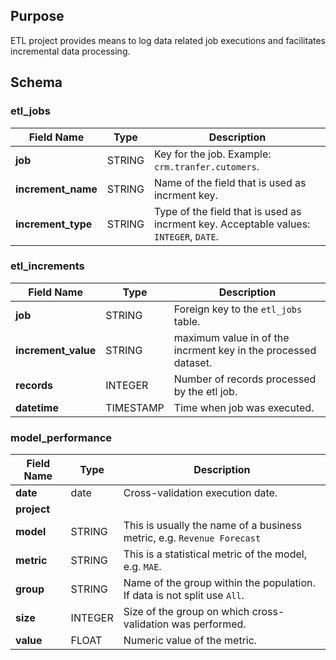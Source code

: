 ## Purpose ##

ETL project provides means to log data related job executions and facilitates incremental data processing.


## Schema ##

### etl_jobs ###

Field Name | Type | Description
-----------|------|------------
__job__ | STRING | Key for the job. Example: `crm.tranfer.cutomers`.
__increment_name__ | STRING | Name of the field that is used as incrment key.
__increment_type__ |STRING | Type of the field that is used as incrment key. Acceptable values: `INTEGER`, `DATE`.


### etl_increments ###

Field Name | Type | Description
-----------|------|------------
__job__ | STRING | Foreign key to the `etl_jobs` table.
__increment_value__ | STRING | maximum value in of the incrment key in the processed dataset.
__records__ |INTEGER | Number of records processed by the etl job.
__datetime__ | TIMESTAMP | Time when job was executed.

### model_performance ### 
Field Name | Type | Description
-----------|------|------------
__date__ | date | Cross-validation execution date.
__project__ | 
__model__ | STRING | This is usually the name of a business metric, e.g. `Revenue Forecast`
__metric__ | STRING | This is a statistical metric of the model, e.g. `MAE`.
__group__ | STRING | Name of the group within the population. If data is not split use `All`.
__size__ | INTEGER | Size of the group on which cross-validation was performed.
__value__ | FLOAT | Numeric value of the metric.
